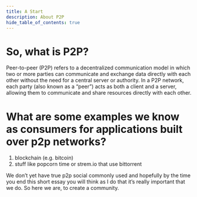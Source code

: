 ```yaml
---
title: A Start
description: About P2P
hide_table_of_contents: true
---
```


# So, what is P2P?

Peer-to-peer (P2P) refers to a decentralized communication model in which two or more parties can communicate and exchange data directly with each other without the need for a central server or authority. In a P2P network, each party (also known as a “peer”) acts as both a client and a server, allowing them to communicate and share resources directly with each other.

# What are some examples we know as consumers for applications built over p2p networks?

1) blockchain (e.g. bitcoin)
2) stuff like popcorn time or strem.io that use bittorrent

We don’t yet have true p2p social commonly used and hopefully by the time you end this short essay you will think as I do that it’s really important that we do. So here we are, to create a community. 